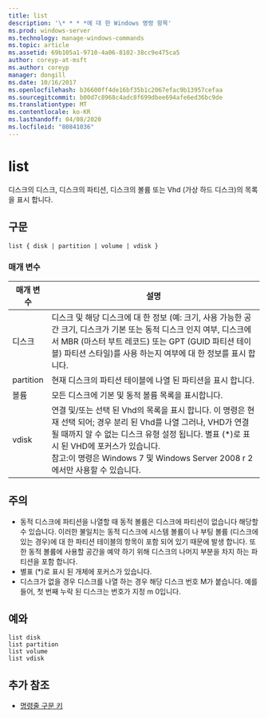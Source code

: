 ```yaml
---
title: list
description: '\* * * *에 대 한 Windows 명령 항목'
ms.prod: windows-server
ms.technology: manage-windows-commands
ms.topic: article
ms.assetid: 69b105a1-9710-4a06-8102-38cc9e475ca5
author: coreyp-at-msft
ms.author: coreyp
manager: dongill
ms.date: 10/16/2017
ms.openlocfilehash: b36600ff4de16bf35b1c2067efac9b13957cefaa
ms.sourcegitcommit: b00d7c8968c4adc8f699dbee694afe6ed36bc9de
ms.translationtype: MT
ms.contentlocale: ko-KR
ms.lasthandoff: 04/08/2020
ms.locfileid: "80841036"
---
```

# <a name="list"></a>list



디스크의 디스크, 디스크의 파티션, 디스크의 볼륨 또는 Vhd (가상 하드 디스크)의 목록을 표시 합니다.

## <a name="syntax"></a>구문

```
list { disk | partition | volume | vdisk }
```

### <a name="parameters"></a>매개 변수

|매개 변수|설명|
|---------|-----------|
|디스크|디스크 및 해당 디스크에 대 한 정보 (예: 크기, 사용 가능한 공간 크기, 디스크가 기본 또는 동적 디스크 인지 여부, 디스크에서 MBR (마스터 부트 레코드) 또는 GPT (GUID 파티션 테이블) 파티션 스타일)를 사용 하는지 여부에 대 한 정보를 표시 합니다.|
|partition|현재 디스크의 파티션 테이블에 나열 된 파티션을 표시 합니다.|
|볼륨|모든 디스크에 기본 및 동적 볼륨 목록을 표시합니다.|
|vdisk|연결 및/또는 선택 된 Vhd의 목록을 표시 합니다. 이 명령은 현재 선택 되어; 경우 분리 된 Vhd를 나열 그러나, VHD가 연결 될 때까지 알 수 없는 디스크 유형 설정 됩니다. 별표 (*)로 표시 된 VHD에 포커스가 있습니다.</br>참고:이 명령은 Windows 7 및 Windows Server 2008 r 2 에서만 사용할 수 있습니다.|

## <a name="remarks"></a>주의

-   동적 디스크에 파티션을 나열할 때 동적 볼륨은 디스크에 파티션이 없습니다 해당할 수 있습니다. 이러한 불일치는 동적 디스크에 시스템 볼륨이 나 부팅 볼륨 (디스크에 있는 경우)에 대 한 파티션 테이블의 항목이 포함 되어 있기 때문에 발생 합니다. 또한 동적 볼륨에 사용할 공간을 예약 하기 위해 디스크의 나머지 부분을 차지 하는 파티션을 포함 합니다.
-   별표 (*)로 표시 된 개체에 포커스가 있습니다.
-   디스크가 없을 경우 디스크를 나열 하는 경우 해당 디스크 번호 M가 붙습니다. 예를 들어, 첫 번째 누락 된 디스크는 번호가 지정 m 0입니다.

## <a name="examples"></a><a name=BKMK_examples></a>예와

```
list disk
list partition
list volume
list vdisk
```

## <a name="additional-references"></a>추가 참조

- [명령줄 구문 키](command-line-syntax-key.md)

